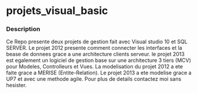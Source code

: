 # projets_visual_basic

### Description

Ce Repo presente deux projets de gestion fait avec Visual studio 10 et SQL SERVER. Le projet 2012 presente comment connecter les interfaces et la bease de donnees grace a une architecture clients serveur. le projet 2013 est egalement un logiciel de gestion base sur une architecture 3 tiers (MCV) pour Modeles, Controlleurs et Vues. La modelisation du projet 2012 a ete faite grace a MERISE (Entite-Relation). Le projet 2013 a ete modelise grace a UP7 et avec une methode agile. Pour plus de details contactez moi sans hesister.
